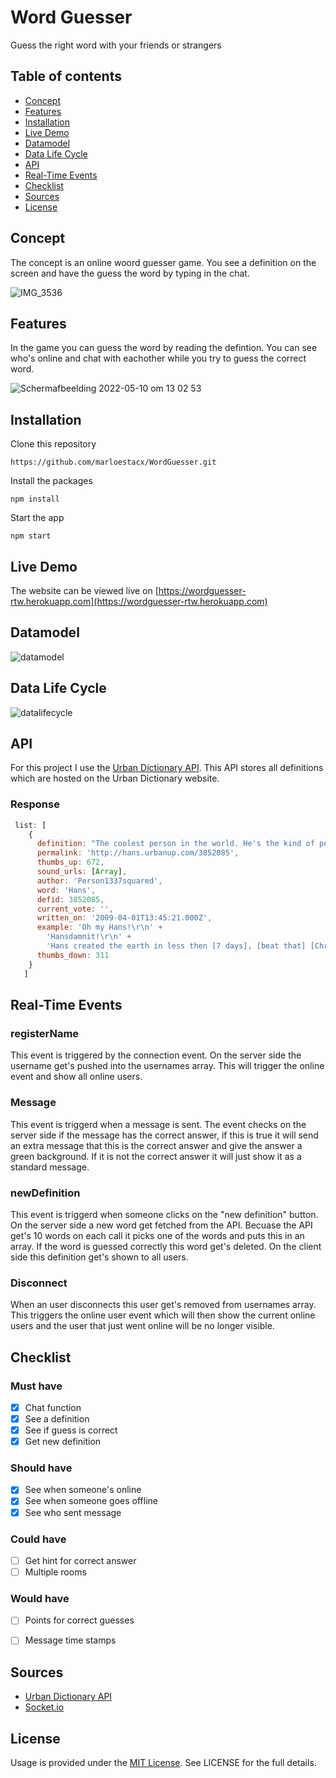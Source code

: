 # Word Guesser
Guess the right word with your friends or strangers

## Table of contents
* [Concept](https://github.com/marloestacx/WordGuesser#concept)
* [Features](https://github.com/marloestacx/WordGuesser#features)
* [Installation](https://github.com/marloestacx/WordGuesser#installation)
* [Live Demo](https://github.com/marloestacx/WordGuesser#live-demo)
* [Datamodel](https://github.com/marloestacx/WordGuesser#datamodel)
* [Data Life Cycle](https://github.com/marloestacx/WordGuesser#data-life-cycle)
* [API](https://github.com/marloestacx/WordGuesser#API)
* [Real-Time Events](https://github.com/marloestacx/WordGuesser#Real-Time-Events)
* [Checklist](https://github.com/marloestacx/WordGuesser#checklist)
* [Sources](https://github.com/marloestacx/WordGuesser#sources)
* [License](https://github.com/marloestacx/WordGuesser#license)

## Concept
The concept is an online woord guesser game. You see a definition on the screen and have the guess the word by typing in the chat. 

![IMG_3536](https://user-images.githubusercontent.com/24413936/167620531-f1f166e1-d407-4250-8f23-b47b71b857bb.jpg)


## Features
In the game you can guess the word by reading the defintion. You can see who's online and chat with eachother while you try to guess the correct word.

![Schermafbeelding 2022-05-10 om 13 02 53](https://user-images.githubusercontent.com/24413936/167616068-f426e1a2-3e7c-41e7-bebd-b2e1556c9a3e.png)

## Installation 
Clone this repository

```
https://github.com/marloestacx/WordGuesser.git
```

Install the packages
```
npm install
```

Start the app
```
npm start
```

## Live Demo
The website can be viewed live on [https://wordguesser-rtw.herokuapp.com](https://wordguesser-rtw.herokuapp.com)

## Datamodel

![datamodel](https://user-images.githubusercontent.com/24413936/167616269-1ed3fa34-f26b-4407-8b62-9657b92b68a6.png)


## Data Life Cycle

![datalifecycle](https://user-images.githubusercontent.com/24413936/167631606-04a3635a-95a0-4f2d-8169-aca7f1bba317.png)


## API
For this project I use the [Urban Dictionary API](https://rapidapi.com/community/api/urban-dictionary). This API stores all definitions which are hosted on the Urban Dictionary website.

### Response 

```js
 list: [
    {
      definition: "The coolest person in the world. He's the kind of person who everyone worships. There is [ofcourse] also the Church of Hans and the Korhans in which are described [the awesome] stories of Hans. He created the earth and should be worshipped by everyone. If you don't worship him, you will [go to Hell], or worse, you will never be able to know a guy named Hans!",
      permalink: 'http://hans.urbanup.com/3852085',
      thumbs_up: 672,
      sound_urls: [Array],
      author: 'Person1337squared',
      word: 'Hans',
      defid: 3852085,
      current_vote: '',
      written_on: '2009-04-01T13:45:21.000Z',
      example: 'Oh my Hans!\r\n' +
        'Hansdamnit!\r\n' +
        'Hans created the earth in less then [7 days], [beat that] [Christians]!',
      thumbs_down: 311
    }
   ]
```

## Real-Time Events

### registerName
This event is triggered by the connection event. On the server side the username get's pushed into the usernames array. This will trigger the online event and show all online users. 

### Message
This event is triggerd when a message is sent. The event checks on the server side if the message has the correct answer, if this is true it will send an extra message that this is the correct answer and give the answer a green background. If it is not the correct answer it will just show it as a standard message. 

### newDefinition
This event is triggerd when someone clicks on the "new definition" button. On the server side a new word get fetched from the API. Becuase the API get's 10 words on each call it picks one of the words and puts this in an array. If the word is guessed correctly this word get's deleted. On the client side this definition get's shown to all users. 

### Disconnect
When an user disconnects this user get's removed from usernames array. This triggers the online user event which will then show the current online users and the user that just went online will be no longer visible. 


## Checklist
### Must have
- [x] Chat function
- [x] See a definition
- [x] See if guess is correct
- [x] Get new definition

### Should have
- [x] See when someone's online
- [x] See when someone goes offline 
- [x] See who sent message

### Could have
- [ ] Get hint for correct answer
- [ ] Multiple rooms

### Would have
- [ ] Points for correct guesses
- [ ] Message time stamps


## Sources
* [Urban Dictionary API](https://rapidapi.com/community/api/urban-dictionary)
* [Socket.io](http://socket.io)


## License
Usage is provided under the [MIT License](https://github.com/marloestacx/WordGuesser/blob/main/LICENSE). See LICENSE for the full details.

<!-- Add a link to your live demo in Github Pages 🌐-->

<!-- ☝️ replace this description with a description of your own work -->

<!-- replace the code in the /docs folder with your own, so you can showcase your work with GitHub Pages 🌍 -->

<!-- Add a nice poster image here at the end of the week, showing off your shiny frontend 📸 -->

<!-- Maybe a table of contents here? 📚 -->

<!-- How about a section that describes how to install this project? 🤓 -->

<!-- ...but how does one use this project? What are its features 🤔 -->

<!-- What external data source is featured in your project and what are its properties 🌠 -->

<!-- Maybe a checklist of done stuff and stuff still on your wishlist? ✅ -->

<!-- How about a license here? 📜 (or is it a licence?) 🤷 -->
